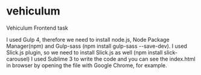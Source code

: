 # vehiculum
Vehiculum Frontend task

I used Gulp 4, therefore we need to install node.js, Node Package Manager(npm) and Gulp-sass (npm install gulp-sass --save-dev).
I used Slick.js plugin, so we need to install Slick.js as well (npm install slick-carousel)
I used Sublime 3 to write the code and you can see the index.html in browser by opening the file with Google Chrome, for example.
